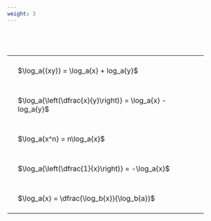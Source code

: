 ```yaml
---
weight: 3
---
```


#  
<br>
<style type="text/css">
#T_1f8d2 th.col_heading {
  text-align: left;
  font-size: 1em;
}
#T_1f8d2 td {
  text-align: left;
  font-size: 1em;
  padding: 1.5em;
}
#T_1f8d2_row0_col0, #T_1f8d2_row1_col0, #T_1f8d2_row2_col0, #T_1f8d2_row3_col0, #T_1f8d2_row4_col0 {
  width: 400px;
  white-space: pre-wrap;
}
</style>
<table id="T_1f8d2">
  <thead>
  </thead>
  <tbody>
    <tr>
      <td id="T_1f8d2_row0_col0" class="data row0 col0" >$\log_a{(xy)} = \log_a{x} + log_a{y}$</td>
    </tr>
    <tr>
      <td id="T_1f8d2_row1_col0" class="data row1 col0" >$\log_a{\left(\dfrac{x}{y}\right)} = \log_a{x} - log_a{y}$</td>
    </tr>
    <tr>
      <td id="T_1f8d2_row2_col0" class="data row2 col0" >$\log_a{x^n} = n\log_a{x}$</td>
    </tr>
    <tr>
      <td id="T_1f8d2_row3_col0" class="data row3 col0" >$\log_a{\left(\dfrac{1}{x}\right)} = -\log_a{x}$</td>
    </tr>
    <tr>
      <td id="T_1f8d2_row4_col0" class="data row4 col0" >$\log_a{x} = \dfrac{\log_b{x}}{\log_b{a}}$</td>
    </tr>
  </tbody>
</table>
